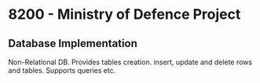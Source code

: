 # 8200 - Ministry of Defence Project
## Database Implementation

Non-Relational DB. Provides tables creation. insert, update and delete rows and tables. Supports queries etc.
